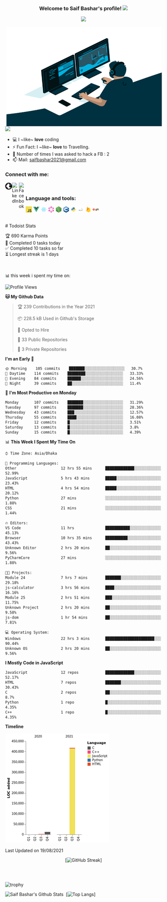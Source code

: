 <h3 align="center">
  Welcome to Saif Bashar's profile!
  <img src="https://media.giphy.com/media/hvRJCLFzcasrR4ia7z/giphy.gif" width="28">
</h3>
<p align="center">
  <a href="https://github.com/saifbashar"><img src="https://readme-typing-svg.herokuapp.com/?lines=Full-stack%20web%20and%20app%20developer;Self-taught%20UI%2FUX%20Designer;2%2B%20years%20of%20coding%20experience;Always%20learning%20new%20things&center=true&width=380&height=45"></a>
</p>


<img align="right" alt="GIF" src="https://raw.githubusercontent.com/saifbashar/saifbashar/main/code.gif" width="500" height="320" />

  
![](https://komarev.com/ghpvc/?username=saifbashar&color=green&style=flat-square&label=PROFILE+VIEWS)



  
  

- 💻 I ~like~ **love** coding
- ⚡ Fun Fact: I ~like~ **love** to Travelling.
- 🏅 Number of times I was asked to hack a FB : 2
- 📫 Mail: saifbashar2021@gmail.com

 
<!-- - Usesless Stats:
 👯 I have successfully worked on production level projects regarding android, web and backend.
currently perfecting my skills with ReactJS and Android MVVM Architecture.


-->
 ### Connect with me:

[<img align="left" alt="" width="22px" src="https://raw.githubusercontent.com/iconic/open-iconic/master/svg/globe.svg" />][website]
[<img align="left" alt="LinkedIn" width="22px" src="https://cdn.jsdelivr.net/npm/simple-icons@v3/icons/linkedin.svg" />][linkedin]
[<img align="left" alt="Facebook" width="22px" src="https://cdn.jsdelivr.net/npm/simple-icons@v3/icons/facebook.svg" />][facebook]


<br /> 


 ### Language and tools:

<code><img height="20" src="https://raw.githubusercontent.com/github/explore/80688e429a7d4ef2fca1e82350fe8e3517d3494d/topics/javascript/javascript.png"></code>
<code><img height="20" src="https://raw.githubusercontent.com/github/explore/80688e429a7d4ef2fca1e82350fe8e3517d3494d/topics/vue/vue.png"></code>
<code><img height="20" src="https://raw.githubusercontent.com/github/explore/80688e429a7d4ef2fca1e82350fe8e3517d3494d/topics/react/react.png"></code>
<code><img height="20" src="https://raw.githubusercontent.com/github/explore/5c058a388828bb5fde0bcafd4bc867b5bb3f26f3/topics/graphql/graphql.png"></code>
<code><img height="20" src="https://raw.githubusercontent.com/github/explore/80688e429a7d4ef2fca1e82350fe8e3517d3494d/topics/nodejs/nodejs.png"></code>
<code><img height="20" src="https://raw.githubusercontent.com/github/explore/80688e429a7d4ef2fca1e82350fe8e3517d3494d/topics/cpp/cpp.png"></code>
<code><img height="20" src="https://raw.githubusercontent.com/github/explore/80688e429a7d4ef2fca1e82350fe8e3517d3494d/topics/python/python.png"></code>
<code><img height="20" src="https://raw.githubusercontent.com/github/explore/80688e429a7d4ef2fca1e82350fe8e3517d3494d/topics/mysql/mysql.png"></code>
<code><img height="20" src="https://raw.githubusercontent.com/github/explore/80688e429a7d4ef2fca1e82350fe8e3517d3494d/topics/firebase/firebase.png"></code>
<code><img height="20" src="https://raw.githubusercontent.com/github/explore/80688e429a7d4ef2fca1e82350fe8e3517d3494d/topics/git/git.png"></code>

  
  


<br />
# Todoist Stats

<!-- TODO-IST:START -->
🏆  690 Karma Points           
🌸  Completed 0 tasks today           
✅  Completed 10 tasks so far           
⏳  Longest streak is 1 days
<!-- TODO-IST:END -->
<br />

📊 this week i spent my time on:
<br />

<!--START_SECTION:waka-->
![Profile Views](http://img.shields.io/badge/Profile%20Views-15-blue)

**🐱 My Github Data** 

> 🏆 239 Contributions in the Year 2021
 > 
> 📦 228.5 kB Used in Github's Storage 
 > 
> 💼 Opted to Hire
 > 
> 📜 33 Public Repositories 
 > 
> 🔑 3 Private Repositories  
 > 
**I'm an Early 🐤** 

```text
🌞 Morning    105 commits    ███████░░░░░░░░░░░░░░░░░░   30.7% 
🌆 Daytime    114 commits    ████████░░░░░░░░░░░░░░░░░   33.33% 
🌃 Evening    84 commits     ██████░░░░░░░░░░░░░░░░░░░   24.56% 
🌙 Night      39 commits     ██░░░░░░░░░░░░░░░░░░░░░░░   11.4%

```
📅 **I'm Most Productive on Monday** 

```text
Monday       107 commits    ███████░░░░░░░░░░░░░░░░░░   31.29% 
Tuesday      97 commits     ███████░░░░░░░░░░░░░░░░░░   28.36% 
Wednesday    43 commits     ███░░░░░░░░░░░░░░░░░░░░░░   12.57% 
Thursday     55 commits     ████░░░░░░░░░░░░░░░░░░░░░   16.08% 
Friday       12 commits     █░░░░░░░░░░░░░░░░░░░░░░░░   3.51% 
Saturday     13 commits     █░░░░░░░░░░░░░░░░░░░░░░░░   3.8% 
Sunday       15 commits     █░░░░░░░░░░░░░░░░░░░░░░░░   4.39%

```


📊 **This Week I Spent My Time On** 

```text
⌚︎ Time Zone: Asia/Dhaka

💬 Programming Languages: 
Other                    12 hrs 55 mins      █████████████░░░░░░░░░░░░   52.99% 
JavaScript               5 hrs 43 mins       █████░░░░░░░░░░░░░░░░░░░░   23.43% 
HTML                     4 hrs 54 mins       █████░░░░░░░░░░░░░░░░░░░░   20.12% 
Python                   27 mins             ░░░░░░░░░░░░░░░░░░░░░░░░░   1.88% 
CSS                      21 mins             ░░░░░░░░░░░░░░░░░░░░░░░░░   1.44%

🔥 Editors: 
VS Code                  11 hrs              ███████████░░░░░░░░░░░░░░   45.13% 
Browser                  10 hrs 35 mins      ██████████░░░░░░░░░░░░░░░   43.43% 
Unknown Editor           2 hrs 20 mins       ██░░░░░░░░░░░░░░░░░░░░░░░   9.56% 
PyCharmCore              27 mins             ░░░░░░░░░░░░░░░░░░░░░░░░░   1.88%

🐱‍💻 Projects: 
Module 24                7 hrs 7 mins        ███████░░░░░░░░░░░░░░░░░░   29.18% 
js-calculator            3 hrs 56 mins       ████░░░░░░░░░░░░░░░░░░░░░   16.16% 
Module 25                2 hrs 51 mins       ███░░░░░░░░░░░░░░░░░░░░░░   11.75% 
Unknown Project          2 hrs 20 mins       ██░░░░░░░░░░░░░░░░░░░░░░░   9.58% 
js-dom                   1 hr 54 mins        ██░░░░░░░░░░░░░░░░░░░░░░░   7.81%

💻 Operating System: 
Windows                  22 hrs 3 mins       ██████████████████████░░░   90.44% 
Unknown OS               2 hrs 20 mins       ██░░░░░░░░░░░░░░░░░░░░░░░   9.56%

```

**I Mostly Code in JavaScript** 

```text
JavaScript               12 repos            █████████████░░░░░░░░░░░░   52.17% 
HTML                     7 repos             ███████░░░░░░░░░░░░░░░░░░   30.43% 
C                        2 repos             ██░░░░░░░░░░░░░░░░░░░░░░░   8.7% 
Python                   1 repo              █░░░░░░░░░░░░░░░░░░░░░░░░   4.35% 
C++                      1 repo              █░░░░░░░░░░░░░░░░░░░░░░░░   4.35%

```


**Timeline**

![Chart not found](https://raw.githubusercontent.com/saifbashar/saifbashar/main/charts/bar_graph.png) 


 Last Updated on 19/08/2021
<!--END_SECTION:waka-->

<div align="center">
  

[![GitHub Streak](https://github-readme-streak-stats.herokuapp.com?user=saifbashar&theme=synthwave)]
  </div>
  
<br /><br />



  ![trophy](https://github-profile-trophy.vercel.app/?username=saifbashar&theme=juicyfresh&no-frame=true&row=1&&margin-w=20&no-bg=true)

  
<img align="left" alt="Saif Bashar's Github Stats" src="https://github-readme-stats.vercel.app/api?username=saifbashar&show_icons=true" />    &nbsp;
[![Top Langs](https://github-readme-stats.vercel.app/api/top-langs?username=saifbashar&count_private=true&show_icons=true)]
  </div>

  



[website]: https://saifbashar.wordpress.com/
[facebook]: https://www.facebook.com/yepitssaif/
[linkedin]:https://www.linkedin.com/in/saifbashar/
<br/>
<br/>


